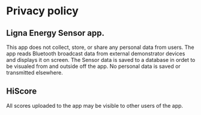 # Privacy policy 
## Ligna Energy Sensor app.

This app does not collect, store, or share any personal data from users. The app reads Bluetooth broadcast data from external demonstrator devices and displays it on screen. The Sensor data is saved to a database in ordet to be visualed from and outside off the app. No personal data is saved or transmitted elsewhere.

## HiScore

All scores uploaded to the app may be visible to other users of the app.
